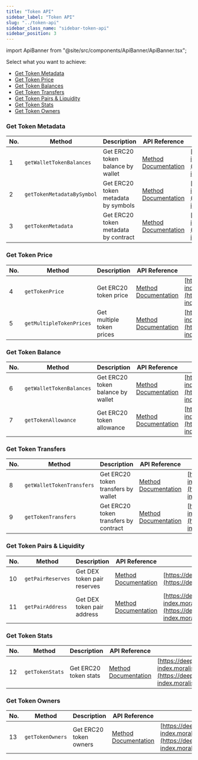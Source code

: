 ```yaml
---
title: "Token API"
sidebar_label: "Token API"
slug: "../token-api"
sidebar_class_name: "sidebar-token-api"
sidebar_position: 3
---
```


import ApiBanner from "@site/src/components/ApiBanner/ApiBanner.tsx";



Select what you want to achieve:

- [Get Token Metadata](#get-token-metadata)
- [Get Token Price](#get-token-price)
- [Get Token Balances](#get-token-balance)
- [Get Token Transfers](#get-token-transfers)
- [Get Token Pairs & Liquidity](#get-token-pairs-&-liquidity)
- [Get Token Stats](#get-token-stats)
- [Get Token Owners](#get-token-owners)

### Get Token Metadata

| No. | Method                     | Description                          | API Reference                                                                     | URL                                                                                                                            |
| --- | -------------------------- | ------------------------------------ | --------------------------------------------------------------------------------- | ------------------------------------------------------------------------------------------------------------------------------ |
| 1   | `getWalletTokenBalances`   | Get ERC20 token balance by wallet    | [Method Documentation](/web3-data-api/evm/reference/get-wallet-token-balances)    | [https://deep-index.moralis.io/api/v2.2/:address/erc20](https://deep-index.moralis.io/api/v2.2/:address/erc20)                 |
| 2   | `getTokenMetadataBySymbol` | Get ERC20 token metadata by symbols  | [Method Documentation](/web3-data-api/evm/reference/get-token-metadata-by-symbol) | [https://deep-index.moralis.io/api/v2.2/erc20/metadata/symbols](https://deep-index.moralis.io/api/v2.2/erc20/metadata/symbols) |
| 3   | `getTokenMetadata`         | Get ERC20 token metadata by contract | [Method Documentation](/web3-data-api/evm/reference/get-token-metadata)           | [https://deep-index.moralis.io/api/v2.2/erc20/metadata](https://deep-index.moralis.io/api/v2.2/erc20/metadata)                 |

### Get Token Price

| No. | Method                   | Description               | API Reference                                                                  | URL                                                                                                                        |
| --- | ------------------------ | ------------------------- | ------------------------------------------------------------------------------ | -------------------------------------------------------------------------------------------------------------------------- |
| 4   | `getTokenPrice`          | Get ERC20 token price     | [Method Documentation](/web3-data-api/evm/reference/get-token-price)           | [https://deep-index.moralis.io/api/v2.2/erc20/:address/price](https://deep-index.moralis.io/api/v2.2/erc20/:address/price) |
| 5   | `getMultipleTokenPrices` | Get multiple token prices | [Method Documentation](/web3-data-api/evm/reference/get-multiple-token-prices) | [https://deep-index.moralis.io/api/v2.2/erc20/prices](https://deep-index.moralis.io/api/v2.2/erc20/prices)                 |

### Get Token Balance

| No. | Method                   | Description                       | API Reference                                                                  | URL                                                                                                                                |
| --- | ------------------------ | --------------------------------- | ------------------------------------------------------------------------------ | ---------------------------------------------------------------------------------------------------------------------------------- |
| 6   | `getWalletTokenBalances` | Get ERC20 token balance by wallet | [Method Documentation](/web3-data-api/evm/reference/get-wallet-token-balances) | [https://deep-index.moralis.io/api/v2.2/:address/erc20](https://deep-index.moralis.io/api/v2.2/:address/erc20)                     |
| 7   | `getTokenAllowance`      | Get ERC20 token allowance         | [Method Documentation](/web3-data-api/evm/reference/get-token-allowance)       | [https://deep-index.moralis.io/api/v2.2/erc20/:address/allowance](https://deep-index.moralis.io/api/v2.2/erc20/:address/allowance) |

### Get Token Transfers

| No. | Method                    | Description                           | API Reference                                                                   | URL                                                                                                                                |
| --- | ------------------------- | ------------------------------------- | ------------------------------------------------------------------------------- | ---------------------------------------------------------------------------------------------------------------------------------- |
| 8   | `getWalletTokenTransfers` | Get ERC20 token transfers by wallet   | [Method Documentation](/web3-data-api/evm/reference/get-wallet-token-transfers) | [https://deep-index.moralis.io/api/v2.2/:address/erc20/transfers](https://deep-index.moralis.io/api/v2.2/:address/erc20/transfers) |
| 9   | `getTokenTransfers`       | Get ERC20 token transfers by contract | [Method Documentation](/web3-data-api/evm/reference/get-token-transfers)        | [https://deep-index.moralis.io/api/v2.2/erc20/:address/transfers](https://deep-index.moralis.io/api/v2.2/erc20/:address/transfers) |

### Get Token Pairs & Liquidity

| No. | Method            | Description                 | API Reference                                                          | URL                                                                                                                                                                    |
| --- | ----------------- | --------------------------- | ---------------------------------------------------------------------- | ---------------------------------------------------------------------------------------------------------------------------------------------------------------------- |
| 10  | `getPairReserves` | Get DEX token pair reserves | [Method Documentation](/web3-data-api/evm/reference/get-pair-reserves) | [https://deep-index.moralis.io/api/v2.2/:pair_address/reserves](https://deep-index.moralis.io/api/v2.2/:pair_address/reserves)                                         |
| 11  | `getPairAddress`  | Get DEX token pair address  | [Method Documentation](/web3-data-api/evm/reference/get-pair-address)  | [https://deep-index.moralis.io/api/v2.2/:token0_address/:token1_address/pairAddres](https://deep-index.moralis.io/api/v2.2/:token0_address/:token1_address/pairAddres) |

### Get Token Stats

| No. | Method          | Description           | API Reference                                                        | URL                                                                                                                        |
| --- | --------------- | --------------------- | -------------------------------------------------------------------- | -------------------------------------------------------------------------------------------------------------------------- |
| 12  | `getTokenStats` | Get ERC20 token stats | [Method Documentation](/web3-data-api/evm/reference/get-token-stats) | [https://deep-index.moralis.io/api/v2.2/erc20/:address/stats](https://deep-index.moralis.io/api/v2.2/erc20/:address/stats) |

### Get Token Owners

| No. | Method           | Description            | API Reference                                                         | URL                                                                                                                                      |
| --- | ---------------- | ---------------------- | --------------------------------------------------------------------- | ---------------------------------------------------------------------------------------------------------------------------------------- |
| 13  | `getTokenOwners` | Get ERC20 token owners | [Method Documentation](/web3-data-api/evm/reference/get-token-owners) | [https://deep-index.moralis.io/api/v2.2/erc20/:token_address/owners](https://deep-index.moralis.io/api/v2.2/erc20/:token_address/owners) |
